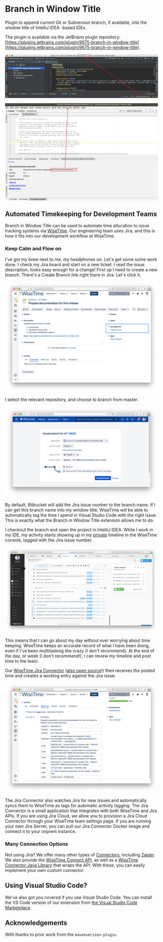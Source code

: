 # Branch in Window Title

Plugin to append current Git or Subversion branch, if available, into the window title of IntelliJ IDEA -based IDEs.

The plugin is available via the JetBrains plugin repository: [https://plugins.jetbrains.com/plugin/9675-branch-in-window-title](https://plugins.jetbrains.com/plugin/9675-branch-in-window-title).

![Git Branch](doc/resources/git-screenshot.png)

![Subversion Branch](doc/resources/svn-screenshot.png)

## Automated Timekeeping for Development Teams

Branch in Window Title can be used to automate time allocation to issue tracking systems via [WiseTime](https://wisetime.com). Our engineering team uses Jira, and this is how it fits into our development workflow at WiseTime.

### Keep Calm and Flow on

I've got my brew next to me, my headphones on. Let's get some some work done. I check my Jira board and start on a new ticket. I read the issue description, looks easy enough for a change! First up I need to create a new branch. There's a Create Branch link right there in Jira. Let's click it.

![Jira Issue](doc/resources/jira-issue.png)

I select the relevant repository, and choose to branch from master.

![Create Git Branch from Jira](doc/resources/jira-create-branch.png)

By default, Bitbucket will add the Jira issue number to the branch name. If I can get this branch name into my window title, WiseTime will be able to automatically tag the time I spend in Visual Studio Code with the right issue. This is exactly what the Branch in Window Title extension allows me to do.

I checkout the branch and open the project in IntelliJ IDEA. While I work in my IDE, my activity starts showing up in my [private](https://wisetime.com/privacy-by-design/) timeline in the WiseTime console, tagged with the Jira issue number.

![Time Automatically Tagged in WiseTime Console](doc/resources/wisetime-console.png)

This means that I can go about my day without ever worrying about time keeping. WiseTime keeps an accurate record of what I have been doing, even if I've been multitasking like crazy (I don't recommend). At the end of the day, or week (I don't recommend!), I can review my timeline and post time to the team.

Our [WiseTime Jira Connector](https://wisetime.com/jira/) ([also open source](https://github.com/wisetime-io/wisetime-jira-connector)!) then receives the posted time and creates a worklog entry against the Jira issue.

![Time Posted to Jira Worklog](doc/resources/jira-worklog.png)

The Jira Connector also watches Jira for new issues and automatically syncs them to WiseTime as tags for automatic activity tagging. The Jira Connector is a small application that integrates with both WiseTime and Jira APIs. If you are using Jira Cloud, we allow you to provision a Jira Cloud Connector through your WiseTime team settings page. If you are running your own Jira Server, you can pull our Jira Connector Docker image and connect it to your onprem instance.

### Many Connection Options

Not using Jira? We offer many other types of [Connectors](https://wisetime.com/connectors/), including [Zapier](https://wisetime.com/zapier/). We also provide the [WiseTime Connect API](https://wisetime.com/docs/connect/), as well as a [WiseTime Connector Java Library](https://github.com/wisetime-io/wisetime-connector-java) that wraps the API. With these, you can easily implement your own custom connector.

## Using Visual Studio Code?

We've also got you covered if you use Visual Studio Code. You can install the VS Code version of our extension from [the Visual Studio Code Marketplace](https://marketplace.visualstudio.com/items?itemName=wisetime.branch-in-window-title).

## Acknowledgements

With thanks to prior work from the `mavenversion-plugin`.
